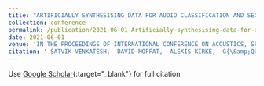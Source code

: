 ```yaml
---
title: "ARTIFICIALLY SYNTHESISING DATA FOR AUDIO CLASSIFICATION AND SEGMENTATION TO IMPROVE SPEECH AND MUSIC DETECTION IN RADIO BROADCAST"
collection: conference
permalink: /publication/2021-06-01-Artificially-synthesising-data-for-audio-classification-and-segmentation-to-improve-speech-and-music-detection-in-radio-broadcast
date: 2021-06-01
venue: 'IN THE PROCEEDINGS OF INTERNATIONAL CONFERENCE ON ACOUSTICS, SPEECH AND SIGNAL PROCESSING (ICASSP)'
citation: ' SATVIK VENKATESH,  DAVID MOFFAT,  ALEXIS KIRKE,  G{\&amp;QUOT;O}ZEL SHAKERI,  STEPHEN BREWSTER,  J{\&amp;QUOT;O}RG FACHNER,  HELEN ODELL-MILLER,  ALEX STREET,  NICOLAS FARINA,  SUBE BANERJEE,  EDUARDO MIRANDA, &quot;ARTIFICIALLY SYNTHESISING DATA FOR AUDIO CLASSIFICATION AND SEGMENTATION TO IMPROVE SPEECH AND MUSIC DETECTION IN RADIO BROADCAST.&quot; IN THE PROCEEDINGS OF INTERNATIONAL CONFERENCE ON ACOUSTICS, SPEECH AND SIGNAL PROCESSING (ICASSP), 2021.'
---
```

Use [Google Scholar](https://scholar.google.com/scholar?q=Artificially+synthesising+data+for+audio+classification+and+segmentation+to+improve+speech+and+music+detection+in+radio+broadcast){:target="_blank"} for full citation